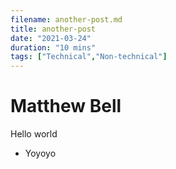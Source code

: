 ```yaml
---
filename: another-post.md
title: another-post
date: "2021-03-24"
duration: "10 mins"
tags: ["Technical","Non-technical"]
---
```


# Matthew Bell
Hello world

- Yoyoyo